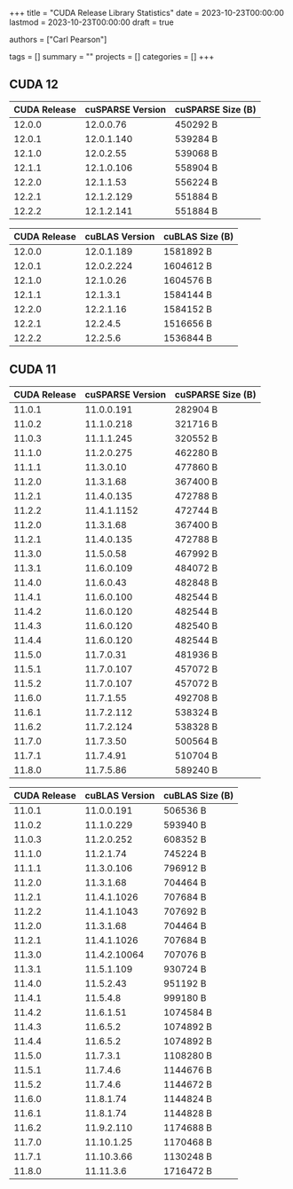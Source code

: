 +++
title = "CUDA Release Library Statistics"
date = 2023-10-23T00:00:00
lastmod = 2023-10-23T00:00:00
draft = true

authors = ["Carl Pearson"]

tags = []
summary = ""
projects = []
categories = []
+++

## CUDA 12

| CUDA Release | cuSPARSE Version | cuSPARSE Size (B) |
|-|-|-|
| 12.0.0 | 12.0.0.76 | 450292 B |
| 12.0.1 | 12.0.1.140 | 539284 B |
| 12.1.0 | 12.0.2.55 | 539068 B |
| 12.1.1 | 12.1.0.106 | 558904 B |
| 12.2.0 | 12.1.1.53 | 556224 B |
| 12.2.1 | 12.1.2.129 | 551884 B |
| 12.2.2 | 12.1.2.141 | 551884 B |


| CUDA Release | cuBLAS Version | cuBLAS Size (B) |
|-|-|-|
| 12.0.0 |  12.0.1.189 | 1581892 B |
| 12.0.1 |  12.0.2.224 | 1604612 B |
| 12.1.0 |  12.1.0.26 | 1604576 B |
| 12.1.1 |  12.1.3.1 | 1584144 B |
| 12.2.0 |  12.2.1.16 | 1584152 B |
| 12.2.1 |  12.2.4.5 | 1516656 B |
| 12.2.2 |  12.2.5.6 | 1536844 B |

## CUDA 11

| CUDA Release | cuSPARSE Version | cuSPARSE Size (B) |
|-|-|-|
| 11.0.1 | 11.0.0.191 | 282904 B |
| 11.0.2 | 11.1.0.218 | 321716 B |
| 11.0.3 | 11.1.1.245 | 320552 B |
| 11.1.0 | 11.2.0.275 | 462280 B |
| 11.1.1 | 11.3.0.10 | 477860 B |
| 11.2.0 | 11.3.1.68 | 367400 B |
| 11.2.1 | 11.4.0.135 | 472788 B |
| 11.2.2 | 11.4.1.1152 | 472744 B |
| 11.2.0 | 11.3.1.68 | 367400 B |
| 11.2.1 | 11.4.0.135 | 472788 B |
| 11.3.0 | 11.5.0.58 | 467992 B |
| 11.3.1 | 11.6.0.109 | 484072 B |
| 11.4.0 | 11.6.0.43 | 482848 B |
| 11.4.1 | 11.6.0.100 | 482544 B |
| 11.4.2 | 11.6.0.120 | 482544 B |
| 11.4.3 | 11.6.0.120 | 482540 B |
| 11.4.4 | 11.6.0.120 | 482544 B |
| 11.5.0 | 11.7.0.31 | 481936 B |
| 11.5.1 | 11.7.0.107 | 457072 B |
| 11.5.2 | 11.7.0.107 | 457072 B |
| 11.6.0 | 11.7.1.55 | 492708 B |
| 11.6.1 | 11.7.2.112 | 538324 B |
| 11.6.2 | 11.7.2.124 | 538328 B |
| 11.7.0 | 11.7.3.50 | 500564 B |
| 11.7.1 | 11.7.4.91 | 510704 B |
| 11.8.0 | 11.7.5.86 | 589240 B |

| CUDA Release | cuBLAS Version | cuBLAS Size (B) |
|-|-|-|
| 11.0.1 |  11.0.0.191 | 506536 B |
| 11.0.2 |  11.1.0.229 | 593940 B |
| 11.0.3 |  11.2.0.252 | 608352 B |
| 11.1.0 |  11.2.1.74 | 745224 B |
| 11.1.1 |  11.3.0.106 | 796912 B |
| 11.2.0 |  11.3.1.68 | 704464 B |
| 11.2.1 |  11.4.1.1026 | 707684 B |
| 11.2.2 |  11.4.1.1043 | 707692 B |
| 11.2.0 |  11.3.1.68 | 704464 B |
| 11.2.1 |  11.4.1.1026 | 707684 B |
| 11.3.0 |  11.4.2.10064 | 707076 B |
| 11.3.1 |  11.5.1.109 | 930724 B |
| 11.4.0 |  11.5.2.43 | 951192 B |
| 11.4.1 |  11.5.4.8 | 999180 B |
| 11.4.2 |  11.6.1.51 | 1074584 B |
| 11.4.3 |  11.6.5.2 | 1074892 B |
| 11.4.4 |  11.6.5.2 | 1074892 B |
| 11.5.0 |  11.7.3.1 | 1108280 B |
| 11.5.1 |  11.7.4.6 | 1144676 B |
| 11.5.2 |  11.7.4.6 | 1144672 B |
| 11.6.0 |  11.8.1.74 | 1144824 B |
| 11.6.1 |  11.8.1.74 | 1144828 B |
| 11.6.2 |  11.9.2.110 | 1174688 B |
| 11.7.0 |  11.10.1.25 | 1170468 B |
| 11.7.1 |  11.10.3.66 | 1130248 B |
| 11.8.0 |  11.11.3.6 | 1716472 B |
